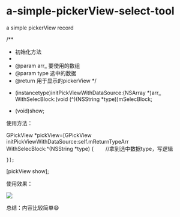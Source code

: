 # a-simple-pickerView-select-tool

a simple pickerView record 

/**
 *  初始化方法
 *
 *  @param arr_ 要使用的数组
 *  @param type 选中的数据
 *  @return   用于显示的pickerView
 */
 
+ (instancetype)initPickViewWithDataSource:(NSArray *)arr_ WithSelecBlock:(void (^)(NSString *type))mSelecBlock;

- (void)show;

使用方法：

GPickView *pickView=[GPickView initPickViewWithDataSource:self.mReturnTypeArr WithSelecBlock:^(NSString *type) {
        //拿到选中数据type，写逻辑
        
    }];
    
    
[pickView show];

使用效果：

![](https://github.com/shaochangying/a-simple-pickerView-select-tool/blob/master/thumb_IMG_1006_1024.jpg)

总结：内容比较简单😄
